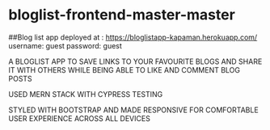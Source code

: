 # bloglist-frontend-master-master
##Blog list app deployed at :
https://bloglistapp-kapaman.herokuapp.com/
username: guest
password: guest

A BLOGLIST APP TO SAVE LINKS TO YOUR FAVOURITE BLOGS AND SHARE IT WITH OTHERS WHILE BEING ABLE TO LIKE AND COMMENT BLOG POSTS

USED MERN STACK WITH CYPRESS TESTING 

STYLED WITH BOOTSTRAP AND MADE RESPONSIVE FOR COMFORTABLE USER EXPERIENCE ACROSS ALL DEVICES
